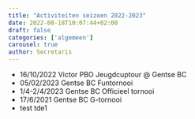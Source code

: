 ```yaml
---
title: "Activiteiten seizoen 2022-2023"
date: 2022-08-18T10:07:44+02:00
draft: false
categories: ['algemeen']
carousel: true
author: Secretaris
---
```

* 16/10/2022 Victor PBO Jeugdcuptour @ Gentse BC
* 05/02/2023 Gentse BC Funtornooi
* 1/4-2/4/2023 Gentse BC Officieel tornooi
* 17/6/2021 Gentse BC G-tornooi
* test tde1


